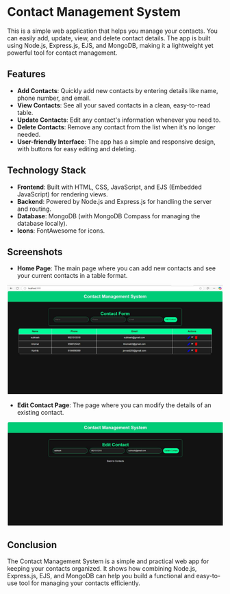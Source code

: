 # Contact Management System

This is a simple web application that helps you manage your contacts. You can easily add, update, view, and delete contact details. The app is built using Node.js, Express.js, EJS, and MongoDB, making it a lightweight yet powerful tool for contact management.

## Features

- **Add Contacts**: Quickly add new contacts by entering details like name, phone number, and email.
- **View Contacts**: See all your saved contacts in a clean, easy-to-read table.
- **Update Contacts**: Edit any contact's information whenever you need to.
- **Delete Contacts**: Remove any contact from the list when it’s no longer needed.
- **User-friendly Interface**: The app has a simple and responsive design, with buttons for easy editing and deleting.

## Technology Stack

- **Frontend**: Built with HTML, CSS, JavaScript, and EJS (Embedded JavaScript) for rendering views.
- **Backend**: Powered by Node.js and Express.js for handling the server and routing.
- **Database**: MongoDB (with MongoDB Compass for managing the database locally).
- **Icons**: FontAwesome for icons.

## Screenshots

- **Home Page**: The main page where you can add new contacts and see your current contacts in a table format.

<center><img src='images/Home-Page.png' alt='Home Page'></center>

- **Edit Contact Page**: The page where you can modify the details of an existing contact.

<center><img src='images/Edit-Contact-Page.png' alt='Home Page'></center>

## Conclusion

The Contact Management System is a simple and practical web app for keeping your contacts organized. It shows how combining Node.js, Express.js, EJS, and MongoDB can help you build a functional and easy-to-use tool for managing your contacts efficiently.
